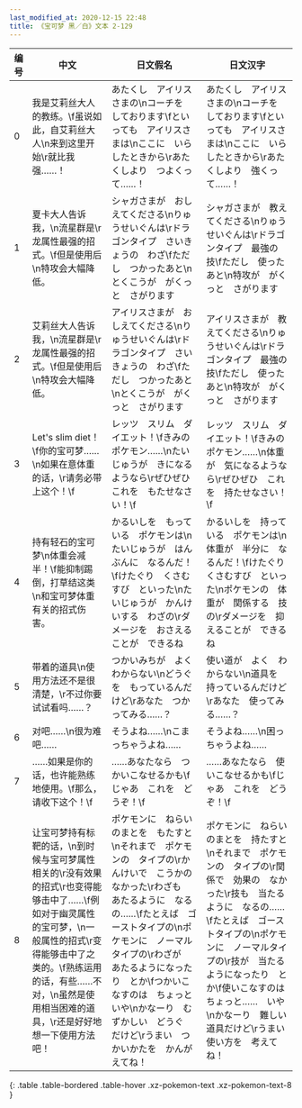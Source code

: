 ```yaml
---
last_modified_at: 2020-12-15 22:48
title: 《宝可梦 黑／白》文本 2-129
---
```

| 编号 | 中文 | 日文假名 | 日文汉字 |
| ---- | ---- | ---- | --- |
| 0 | 我是艾莉丝大人的教练。\f虽说如此，自艾莉丝大人\n来到这里开始\r就比我强……！ | あたくし　アイリスさまの\nコーチを　しております\fといっても　アイリスさまは\nここに　いらしたときから\rあたくしより　つよくって……！ | あたくし　アイリスさまの\nコーチを　しております\fといっても　アイリスさまは\nここに　いらしたときから\rあたくしより　強くって……！ |
| 1 | 夏卡大人告诉我，\n流星群是\r龙属性最强的招式。\f但是使用后\n特攻会大幅降低。 | シャガさまが　おしえてくださる\nりゅうせいぐんは\rドラゴンタイプ　さいきょうの　わざ\fただし　つかったあと\nとくこうが　がくっと　さがります | シャガさまが　教えてくださる\nりゅうせいぐんは\rドラゴンタイプ　最強の　技\fただし　使ったあと\n特攻が　がくっと　さがります |
| 2 | 艾莉丝大人告诉我，\n流星群是\r龙属性最强的招式。\f但是使用后\n特攻会大幅降低。 | アイリスさまが　おしえてくださる\nりゅうせいぐんは\rドラゴンタイプ　さいきょうの　わざ\fただし　つかったあと\nとくこうが　がくっと　さがります | アイリスさまが　教えてくださる\nりゅうせいぐんは\rドラゴンタイプ　最強の　技\fただし　使ったあと\n特攻が　がくっと　さがります |
| 3 | Let's slim diet！\f你的宝可梦……\n如果在意体重的话，\r请务必带上这个！\f | レッツ　スリム　ダイエット！\fきみの　ポケモン……\nたいじゅうが　きになるようなら\rぜひぜひ　これを　もたせなさい！\f | レッツ　スリム　ダイエット！\fきみの　ポケモン……\n体重が　気になるようなら\rぜひぜひ　これを　持たせなさい！\f |
| 4 | 持有轻石的宝可梦\n体重会减半！\f能抑制踢倒，打草结这类\n和宝可梦体重有关的招式伤害。 | かるいしを　もっている　ポケモンは\nたいじゅうが　はんぶんに　なるんだ！\fけたぐり　くさむすび　といった\nたいじゅうが　かんけいする　わざの\rダメージを　おさえることが　できるね | かるいしを　持っている　ポケモンは\n体重が　半分に　なるんだ！\fけたぐり　くさむすび　といった\nポケモンの　体重が　関係する　技の\rダメージを　抑えることが　できるね |
| 5 | 带着的道具\n使用方法还不是很清楚，\r不过你要试试看吗……？ | つかいみちが　よく　わからない\nどうぐを　もっているんだけど\rあなた　つかってみる……？ | 使い道が　よく　わからない\n道具を　持っているんだけど\rあなた　使ってみる……？ |
| 6 | 对吧……\n很为难吧…… | そうよね……\nこまっちゃうよね…… | そうよね……\n困っちゃうよね…… |
| 7 | ……如果是你的话，也许能熟练地使用。\f那么，请收下这个！\f | ……あなたなら　つかいこなせるかも\fじゃあ　これを　どうぞ！\f | ……あなたなら　使いこなせるかも\fじゃあ　これを　どうぞ！\f |
| 8 | 让宝可梦持有标靶的话，\n到时候与宝可梦属性相关的\r没有效果的招式\r也变得能够击中了……\f例如对于幽灵属性的宝可梦，\n一般属性的招式\r变得能够击中了之类的。\f熟练运用的话，有些……不对，\n虽然是使用相当困难的道具，\r还是好好地想一下使用方法吧！ | ポケモンに　ねらいのまとを　もたすと\nそれまで　ポケモンの　タイプの\rかんけいで　こうかの　なかった\rわざも　あたるように　なるの……\fたとえば　ゴーストタイプの\nポケモンに　ノーマルタイプの\rわざが　あたるようになったり　とか\fつかいこなすのは　ちょっと　いや\nかなーり　むずかしい　どうぐ　だけど\rうまい　つかいかたを　かんがえてね！ | ポケモンに　ねらいのまとを　持たすと\nそれまで　ポケモンの　タイプの\r関係で　効果の　なかった\r技も　当たるように　なるの……\fたとえば　ゴーストタイプの\nポケモンに　ノーマルタイプの\r技が　当たるようになったり　とか\f使いこなすのは　ちょっと……　いや\nかなーり　難しい　道具だけど\rうまい　使い方を　考えてね！ |
{: .table .table-bordered .table-hover .xz-pokemon-text .xz-pokemon-text-8 }